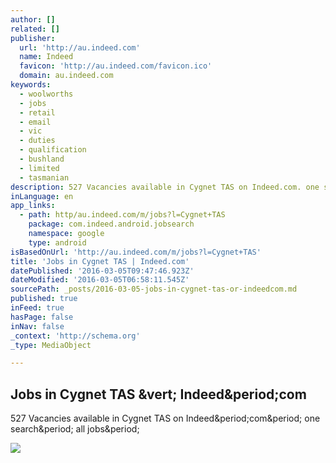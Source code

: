 ```yaml
---
author: []
related: []
publisher:
  url: 'http://au.indeed.com'
  name: Indeed
  favicon: 'http://au.indeed.com/favicon.ico'
  domain: au.indeed.com
keywords:
  - woolworths
  - jobs
  - retail
  - email
  - vic
  - duties
  - qualification
  - bushland
  - limited
  - tasmanian
description: 527 Vacancies available in Cygnet TAS on Indeed.com. one search. all jobs.
inLanguage: en
app_links:
  - path: http/au.indeed.com/m/jobs?l=Cygnet+TAS
    package: com.indeed.android.jobsearch
    namespace: google
    type: android
isBasedOnUrl: 'http://au.indeed.com/m/jobs?l=Cygnet+TAS'
title: 'Jobs in Cygnet TAS | Indeed.com'
datePublished: '2016-03-05T09:47:46.923Z'
dateModified: '2016-03-05T06:58:11.545Z'
sourcePath: _posts/2016-03-05-jobs-in-cygnet-tas-or-indeedcom.md
published: true
inFeed: true
hasPage: false
inNav: false
_context: 'http://schema.org'
_type: MediaObject

---
```

<article style=""><h1>Jobs in Cygnet TAS &amp;vert; Indeed&amp;period;com</h1><p>527 Vacancies available in Cygnet TAS on Indeed&amp;period;com&amp;period; one search&amp;period; all jobs&amp;period;</p><img src="http://au.indeed.com/images/indeed_en_AU.png" /></article>